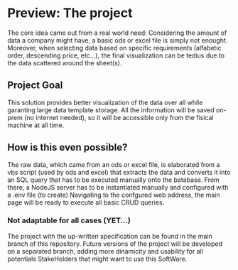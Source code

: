 # Preview: The project

The core idea came out from a real world need:
Considering the amount of data a company might have, a basic ods or excel file is simply not enought.
Moreover, when selecting data based on specific requirements (alfabetic order, descending price, etc...), the final visualization can be tedius due to the data scattered around the sheet(s).

## Project Goal

This solution provides better visualization of the data over all while garanting large data template storage.
All the information will be saved on-prem (no internet needed), so it will be accessible only from the fisical machine at all time.

## How is this even possible?

The raw data, which came from an ods or excel file, is elaborated from a vbs script (used by ods and excel) that extracts the data and converts it into an SQL query that has to be executed manually onto the batabase.
From there, a NodeJS server has to be instantiated manually and configured with a .env file (to create)
Navigating to the confgured web address, the main page will be ready to execute all basic CRUD queries.

### Not adaptable for all cases (YET...)

The project with the up-written specification can be found in the main branch of this repository.
Future versions of the project will be developed on a separated branch, adding more dinamicity and usability for all potentials StakeHolders that might want to use this SoftWare.
